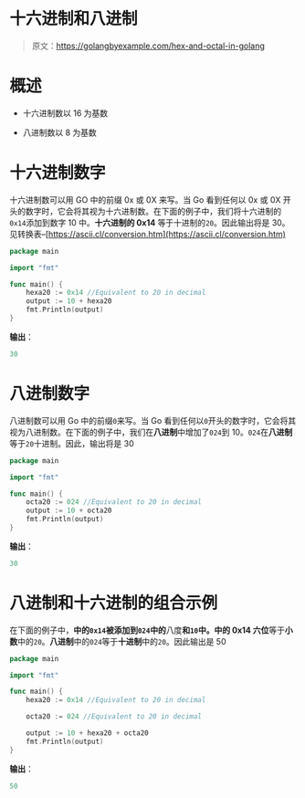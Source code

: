# 十六进制和八进制

> 原文：<https://golangbyexample.com/hex-and-octal-in-golang>

# **概述**

*   十六进制数以 16 为基数

*   八进制数以 8 为基数

# **十六进制数字**

十六进制数可以用 GO 中的前缀 0x 或 0X 来写。当 Go 看到任何以 0x 或 0X 开头的数字时，它会将其视为十六进制数。在下面的例子中，我们将十六进制的`0x14`添加到数字 10 中。**十六进制的 0x14** 等于十进制的`20`。因此输出将是 30。见转换表–[https://ascii.cl/conversion.htm](https://ascii.cl/conversion.htm)

```go
package main

import "fmt"

func main() {
    hexa20 := 0x14 //Equivalent to 20 in decimal
    output := 10 + hexa20
    fmt.Println(output)
}
```

**输出**：

```go
30
```

# **八进制数字**

八进制数可以用 Go 中的前缀`0`来写。当 Go 看到任何以`0`开头的数字时，它会将其视为八进制数。在下面的例子中，我们在**八进制**中增加了`024`到 10。`024`在**八进制**等于`20`十进制。因此，输出将是 30

```go
package main

import "fmt"

func main() {
    octa20 := 024 //Equivalent to 20 in decimal
    output := 10 + octa20
    fmt.Println(output)
}
```

**输出**：

```go
30
```

# **八进制和十六进制的组合示例**

在下面的例子中，**中的`0x14`被添加到`024`中的**八度**和`10`中。**中的 0x14** 六位**等于**小数**中的`20`。**八进制**中的`024`等于**十进制**中的`20`。因此输出是 50

```go
package main

import "fmt"

func main() {
    hexa20 := 0x14 //Equivalent to 20 in decimal

    octa20 := 024 //Equivalent to 20 in decimal

    output := 10 + hexa20 + octa20
    fmt.Println(output)
}
```

**输出**：

```go
50
```